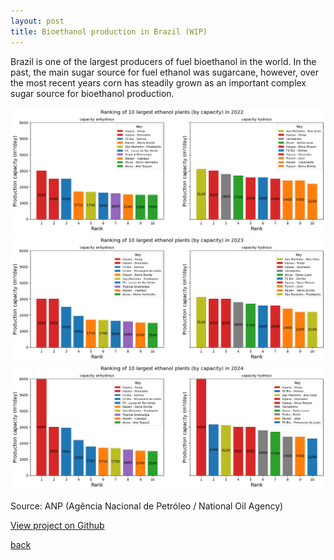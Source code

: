 ```yaml
---
layout: post
title: Bioethanol production in Brazil (WIP)
---
```


Brazil is one of the largest producers of fuel bioethanol in the world. In the past, the main sugar source for fuel ethanol was sugarcane, however, over the most recent years corn has steadily grown as an important complex sugar source for bioethanol production.

<img src="https://github.com/paulanaomi/ethanol_data_Brazil_ANP/blob/master/figs/ranking_largest_ethanol_plants_2022.png?raw=true"/>

<img src="https://github.com/paulanaomi/ethanol_data_Brazil_ANP/blob/master/figs/ranking_largest_ethanol_plants_2023.png?raw=true"/>

<img src="https://github.com/paulanaomi/ethanol_data_Brazil_ANP/blob/master/figs/ranking_largest_ethanol_plants_2024.png?raw=true"/>

Source: ANP (Agência Nacional de Petróleo / National Oil Agency) 

[View project on Github](https://github.com/paulanaomi/ethanol_data_Brazil_ANP)

[back](./)
